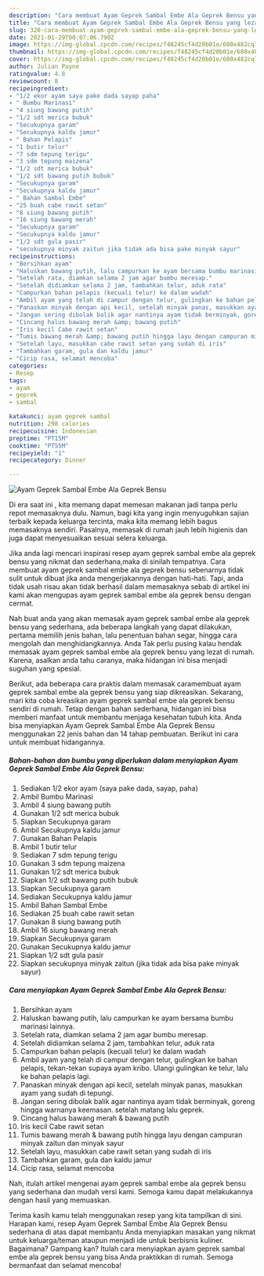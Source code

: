 ```yaml
---
description: "Cara membuat Ayam Geprek Sambal Embe Ala Geprek Bensu yang lezat Untuk Jualan"
title: "Cara membuat Ayam Geprek Sambal Embe Ala Geprek Bensu yang lezat Untuk Jualan"
slug: 320-cara-membuat-ayam-geprek-sambal-embe-ala-geprek-bensu-yang-lezat-untuk-jualan
date: 2021-01-29T00:07:06.790Z
image: https://img-global.cpcdn.com/recipes/f48245cf4d20b01e/680x482cq70/ayam-geprek-sambal-embe-ala-geprek-bensu-foto-resep-utama.jpg
thumbnail: https://img-global.cpcdn.com/recipes/f48245cf4d20b01e/680x482cq70/ayam-geprek-sambal-embe-ala-geprek-bensu-foto-resep-utama.jpg
cover: https://img-global.cpcdn.com/recipes/f48245cf4d20b01e/680x482cq70/ayam-geprek-sambal-embe-ala-geprek-bensu-foto-resep-utama.jpg
author: Julian Payne
ratingvalue: 4.8
reviewcount: 8
recipeingredient:
- "1/2 ekor ayam saya pake dada sayap paha"
- " Bumbu Marinasi"
- "4 siung bawang putih"
- "1/2 sdt merica bubuk"
- "Secukupnya garam"
- "Secukupnya kaldu jamur"
- " Bahan Pelapis"
- "1 butir telur"
- "7 sdm tepung terigu"
- "3 sdm tepung maizena"
- "1/2 sdt merica bubuk"
- "1/2 sdt bawang putih bubuk"
- "Secukupnya garam"
- "Secukupnya kaldu jamur"
- " Bahan Sambal Embe"
- "25 buah cabe rawit setan"
- "8 siung bawang putih"
- "16 siung bawang merah"
- "Secukupnya garam"
- "Secukupnya kaldu jamur"
- "1/2 sdt gula pasir"
- "secukupnya minyak zaitun jika tidak ada bisa pake minyak sayur"
recipeinstructions:
- "Bersihkan ayam"
- "Haluskan bawang putih, lalu campurkan ke ayam bersama bumbu marinasi lainnya."
- "Setelah rata, diamkan selama 2 jam agar bumbu meresap."
- "Setelah didiamkan selama 2 jam, tambahkan telur, aduk rata"
- "Campurkan bahan pelapis (kecuali telur) ke dalam wadah"
- "Ambil ayam yang telah di campur dengan telur, gulingkan ke bahan pelapis, tekan-tekan supaya ayam kribo. Ulangi gulingkan ke telur, lalu ke bahan pelapis lagi."
- "Panaskan minyak dengan api kecil, setelah minyak panas, masukkan ayam yang sudah di tepungi."
- "Jangan sering dibolak balik agar nantinya ayam tidak berminyak, goreng hingga warnanya keemasan. setelah matang lalu geprek."
- "Cincang halus bawang merah &amp; bawang putih"
- "Iris kecil Cabe rawit setan"
- "Tumis bawang merah &amp; bawang putih hingga layu dengan campuran minyak zaitun dan minyak sayur"
- "Setelah layu, masukkan cabe rawit setan yang sudah di iris"
- "Tambahkan garam, gula dan kaldu jamur"
- "Cicip rasa, selamat mencoba"
categories:
- Resep
tags:
- ayam
- geprek
- sambal

katakunci: ayam geprek sambal 
nutrition: 298 calories
recipecuisine: Indonesian
preptime: "PT15M"
cooktime: "PT55M"
recipeyield: "1"
recipecategory: Dinner

---
```



![Ayam Geprek Sambal Embe Ala Geprek Bensu](https://img-global.cpcdn.com/recipes/f48245cf4d20b01e/680x482cq70/ayam-geprek-sambal-embe-ala-geprek-bensu-foto-resep-utama.jpg)

Di era  saat ini , kita memang dapat memesan makanan jadi tanpa perlu repot memasaknya dulu. Namun, bagi kita yang ingin menyuguhkan sajian terbaik kepada keluarga tercinta, maka kita memang lebih bagus memasaknya sendiri. Pasalnya, memasak di rumah jauh lebih higienis dan juga dapat menyesuaikan sesuai selera keluarga.

Jika anda lagi mencari inspirasi resep ayam geprek sambal embe ala geprek bensu yang nikmat dan sederhana,maka di sinilah tempatnya. Cara membuat ayam geprek sambal embe ala geprek bensu  sebenarnya tidak sulit untuk dibuat jika anda mengerjakannya dengan hati-hati. Tapi, anda tidak usah risau akan tidak berhasil dalam memasaknya 
sebab di artikel ini kami akan mengupas ayam geprek sambal embe ala geprek bensu dengan cermat.  



Nah buat anda yang akan memasak ayam geprek sambal embe ala geprek bensu yang sederhana, ada beberapa langkah yang dapat dilakukan, pertama memilih jenis bahan, lalu penentuan bahan segar, hingga cara mengolah dan menghidangkannya. Anda Tak perlu pusing kalau hendak memasak ayam geprek sambal embe ala geprek bensu yang lezat di rumah. Karena, asalkan anda  tahu caranya, maka hidangan ini bisa menjadi suguhan yang spesial.

Berikut, ada beberapa cara praktis  dalam memasak caramembuat ayam geprek sambal embe ala geprek bensu yang siap dikreasikan. Sekarang, mari kita coba kreasikan ayam geprek sambal embe ala geprek bensu sendiri di rumah. Tetap dengan bahan sederhana, hidangan ini bisa memberi manfaat untuk membantu menjaga kesehatan tubuh kita. Anda bisa menyiapkan Ayam Geprek Sambal Embe Ala Geprek Bensu menggunakan 22 jenis bahan dan 14 tahap pembuatan. Berikut ini cara untuk membuat hidangannya.

<!--inarticleads1-->

##### Bahan-bahan dan bumbu yang diperlukan dalam menyiapkan Ayam Geprek Sambal Embe Ala Geprek Bensu:

1. Sediakan 1/2 ekor ayam (saya pake dada, sayap, paha)
1. Ambil  Bumbu Marinasi
1. Ambil 4 siung bawang putih
1. Gunakan 1/2 sdt merica bubuk
1. Siapkan Secukupnya garam
1. Ambil Secukupnya kaldu jamur
1. Gunakan  Bahan Pelapis
1. Ambil 1 butir telur
1. Sediakan 7 sdm tepung terigu
1. Gunakan 3 sdm tepung maizena
1. Gunakan 1/2 sdt merica bubuk
1. Siapkan 1/2 sdt bawang putih bubuk
1. Siapkan Secukupnya garam
1. Sediakan Secukupnya kaldu jamur
1. Ambil  Bahan Sambal Embe
1. Sediakan 25 buah cabe rawit setan
1. Gunakan 8 siung bawang putih
1. Ambil 16 siung bawang merah
1. Siapkan Secukupnya garam
1. Gunakan Secukupnya kaldu jamur
1. Siapkan 1/2 sdt gula pasir
1. Siapkan secukupnya minyak zaitun (jika tidak ada bisa pake minyak sayur)




<!--inarticleads2-->

##### Cara menyiapkan Ayam Geprek Sambal Embe Ala Geprek Bensu:

1. Bersihkan ayam
1. Haluskan bawang putih, lalu campurkan ke ayam bersama bumbu marinasi lainnya.
1. Setelah rata, diamkan selama 2 jam agar bumbu meresap.
1. Setelah didiamkan selama 2 jam, tambahkan telur, aduk rata
1. Campurkan bahan pelapis (kecuali telur) ke dalam wadah
1. Ambil ayam yang telah di campur dengan telur, gulingkan ke bahan pelapis, tekan-tekan supaya ayam kribo. Ulangi gulingkan ke telur, lalu ke bahan pelapis lagi.
1. Panaskan minyak dengan api kecil, setelah minyak panas, masukkan ayam yang sudah di tepungi.
1. Jangan sering dibolak balik agar nantinya ayam tidak berminyak, goreng hingga warnanya keemasan. setelah matang lalu geprek.
1. Cincang halus bawang merah &amp; bawang putih
1. Iris kecil Cabe rawit setan
1. Tumis bawang merah &amp; bawang putih hingga layu dengan campuran minyak zaitun dan minyak sayur
1. Setelah layu, masukkan cabe rawit setan yang sudah di iris
1. Tambahkan garam, gula dan kaldu jamur
1. Cicip rasa, selamat mencoba




Nah, itulah artikel mengenai  ayam geprek sambal embe ala geprek bensu  yang sederhana dan mudah versi kami. Semoga kamu dapat melakukannya dengan hasil yang memuaskan. 

Terima kasih kamu telah menggunakan resep yang kita tampilkan di sini. Harapan kami, resep  Ayam Geprek Sambal Embe Ala Geprek Bensu sederhana di atas dapat membantu Anda menyiapkan masakan yang nikmat untuk keluarga/teman ataupun menjadi ide untuk berbisnis kuliner. Bagaimana? Gampang kan? Itulah cara menyiapkan ayam geprek sambal embe ala geprek bensu yang bisa Anda praktikkan di rumah. Semoga bermanfaat dan selamat mencoba!

